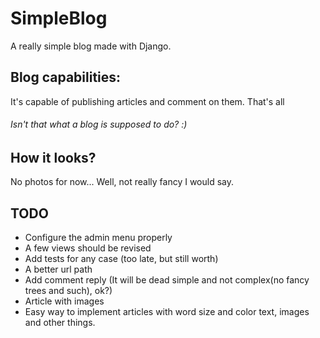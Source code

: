 # SimpleBlog
A really simple blog made with Django.

## Blog capabilities:

It's capable of publishing articles and comment on them. That's all 
###### Isn't that what a blog is supposed to do? :)

## How it looks? 

No photos for now... Well, not really fancy I would say.

## TODO

* Configure the admin menu properly
* A few views should be revised
* Add tests for any case (too late, but still worth)
* A better url path
* Add comment reply (It will be dead simple and not complex(no fancy trees and such), ok?)
* Article with images
* Easy way to implement articles with word size and color text, images and other things.